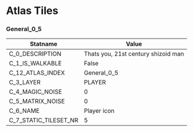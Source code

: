 

# Atlas Tiles





### General_0_5
| Statname | Value | 
|  --  |  --  | 
| C_0_DESCRIPTION | Thats you, 21st century shizoid man | 
| C_1_IS_WALKABLE | False | 
| C_12_ATLAS_INDEX | General_0_5 | 
| C_3_LAYER | PLAYER | 
| C_4_MAGIC_NOISE | 0 | 
| C_5_MATRIX_NOISE | 0 | 
| C_6_NAME | Player icon | 
| C_7_STATIC_TILESET_NR | 5 | 

